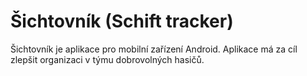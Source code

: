 # Šichtovník (Schift tracker)

Šichtovník je aplikace pro mobilní zařízení Android. Aplikace má za cíl zlepšit organizaci v týmu dobrovolných hasičů.

